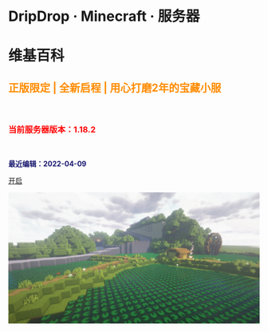 
# DripDrop · Minecraft · 服务器

# **维基百科**

## <font color=#ff8c00>正版限定 | 全新启程 | 用心打磨2年的宝藏小服</font>

<br/>

<h3><font color=red>当前服务器版本：1.18.2</font></h3>

<br/>

**<font color=#191970>最近编辑：2022-04-09</font>**



[开启](README)

![](pics/cover.png)

